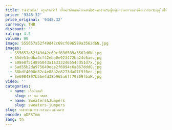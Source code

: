 ```yaml
---
title: ราชาระเบิด! หรูหรากว่า! เสื้อคาร์ดิแกนผ้าแคชเมียร์หนาสำหรับผู้หญิงความยาวกลางถึงยาวสำหรับฤดูใบไม้ร่วงและฤดูหนาวทรงหลวม
price: '9348.32'
price_original: '9348.32'
currency: THB
discount: ''
rating: 4.5
volume: 90
image: S55657a52f49d42c69cf696589a3562d6N.jpg
images:
  - S55657a52f49d42c69cf696589a3562d6N.jpg
  - S5de51edba4cf42eba0e923472ba24c6ae.jpg
  - S08e8f514895043a1a333246554cd51d7x.jpg
  - Sad55b2da975649eca2f6094c6a867dddG.jpg
  - S8bdf4008e82c4e88a2e8273da07f9f0ec.jpg
  - Se6984897b56e4d38b965a6ff79309fbaH.jpg
video: ''
categories:
  - name: เสื้อผ้าสตรี
    slug: เส-อผ-าสตร
  - name: Sweaters&Jumpers
    slug: sweaters-jumpers
slug: ราชาระเบ-หร-หรากว-เส-อคาร
encode: oDPSTmm
lang: th
---
```

  